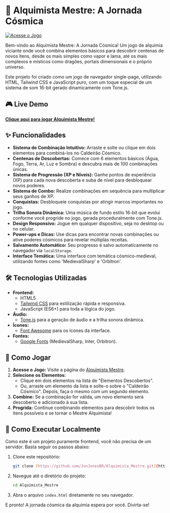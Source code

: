# 🔮 Alquimista Mestre: A Jornada Cósmica

[![Acesse o Jogo](https://img.shields.io/badge/Acessar%20o%20Jogo-%2358a6ff?style=for-the-badge&logo=github&logoColor=white)](https://jonjonesbr.github.io/Alquimista_Mestre/)

Bem-vindo ao Alquimista Mestre: A Jornada Cósmica! Um jogo de alquimia viciante onde você combina elementos básicos para descobrir centenas de novos itens, desde os mais simples como vapor e lama, até os mais complexos e místicos como dragões, portais dimensionais e o próprio universo.

Este projeto foi criado como um jogo de navegador single-page, utilizando HTML, Tailwind CSS e JavaScript puro, com um toque especial de um sistema de som 16-bit gerado dinamicamente com Tone.js.

## 🎮 Live Demo

**[Clique aqui para jogar Alquimista Mestre!](https://jonjonesbr.github.io/Alquimista_Mestre/)**

## ✨ Funcionalidades

* **Sistema de Combinação Intuitivo:** Arraste e solte ou clique em dois elementos para combiná-los no Caldeirão Cósmico.
* **Centenas de Descobertas:** Comece com 6 elementos básicos (Água, Fogo, Terra, Ar, Luz e Sombra) e descubra mais de 100 combinações únicas.
* **Sistema de Progressão (XP e Níveis):** Ganhe pontos de experiência (XP) para cada nova descoberta e suba de nível para desbloquear novos poderes.
* **Sistema de Combo:** Realize combinações em sequência para multiplicar seus ganhos de XP.
* **Conquistas:** Desbloqueie conquistas por atingir marcos importantes no jogo.
* **Trilha Sonora Dinâmica:** Uma música de fundo estilo 16-bit que evolui conforme você progride no jogo, gerada proceduralmente com Tone.js.
* **Design Responsivo:** Jogue em qualquer dispositivo, seja no desktop ou no celular.
* **Power-ups e Dicas:** Use dicas para encontrar novas combinações ou ative poderes cósmicos para revelar múltiplas receitas.
* **Salvamento Automático:** Seu progresso é salvo automaticamente no navegador via `localStorage`.
* **Interface Temática:** Uma interface com temática cósmico-medieval, utilizando fontes como 'MedievalSharp' e 'Orbitron'.

## 🛠️ Tecnologias Utilizadas

* **Frontend:**
    * HTML5
    * [Tailwind CSS](https://tailwindcss.com/) para estilização rápida e responsiva.
    * JavaScript (ES6+) para toda a lógica do jogo.
* **Áudio:**
    * [Tone.js](https://tonejs.github.io/) para a geração de áudio e a trilha sonora dinâmica.
* **Ícones:**
    * [Font Awesome](https://fontawesome.com/) para os ícones da interface.
* **Fontes:**
    * [Google Fonts](https://fonts.google.com/) (MedievalSharp, Inter, Orbitron).

## 🚀 Como Jogar

1.  **Acesse o Jogo:** Visite a página do [Alquimista Mestre](https://jonjonesbr.github.io/Alquimista_Mestre/).
2.  **Selecione os Elementos:**
    * Clique em dois elementos na lista de "Elementos Descobertos".
    * Ou, arraste um elemento da lista e solte-o sobre o "Caldeirão Cósmico". Depois, faça o mesmo com um segundo elemento.
3.  **Combine:** Se a combinação for válida, um novo elemento será descoberto e adicionado à sua lista.
4.  **Progrida:** Continue combinando elementos para descobrir todos os itens possíveis e se tornar o Mestre Alquimista!

## 📂 Como Executar Localmente

Como este é um projeto puramente frontend, você não precisa de um servidor. Basta seguir os passos abaixo:

1.  Clone este repositório:
    ```bash
    git clone [https://github.com/JonJonesBR/Alquimista_Mestre.git](https://github.com/JonJonesBR/Alquimista_Mestre.git)
    ```
2.  Navegue até o diretório do projeto:
    ```bash
    cd Alquimista_Mestre
    ```
3.  Abra o arquivo `index.html` diretamente no seu navegador.

E pronto! A jornada cósmica da alquimia espera por você. Divirta-se!
